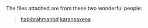 The files attached are from these two wonderful people:
>[habibrahmanbd](https://www.linkedin.com/posts/habibrahmanbd_c-stl-cheatsheet-version-100-activity-7159831355441250304-_PwA/)
>[karansaxena](https://github.com/karansaxena/STL_Cheat_Sheets?tab=readme-ov-file)